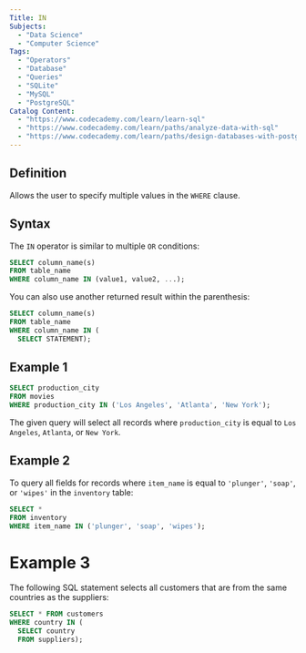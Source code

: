 ```yaml
---
Title: IN
Subjects:
  - "Data Science"
  - "Computer Science"
Tags:
  - "Operators"
  - "Database"
  - "Queries"
  - "SQLite"
  - "MySQL"
  - "PostgreSQL"
Catalog Content:
  - "https://www.codecademy.com/learn/learn-sql"
  - "https://www.codecademy.com/learn/paths/analyze-data-with-sql"
  - "https://www.codecademy.com/learn/paths/design-databases-with-postgresql"
---
```


## Definition

Allows the user to specify multiple values in the `WHERE` clause.

## Syntax

The `IN` operator is similar to multiple `OR` conditions:

```sql
SELECT column_name(s)
FROM table_name
WHERE column_name IN (value1, value2, ...);
```

You can also use another returned result within the parenthesis:

```sql
SELECT column_name(s)
FROM table_name
WHERE column_name IN (
  SELECT STATEMENT);
```

## Example 1

```sql
SELECT production_city
FROM movies
WHERE production_city IN ('Los Angeles', 'Atlanta', 'New York');
```

The given query will select all records where `production_city` is equal to `Los Angeles`, `Atlanta`, or `New York`.

## Example 2

To query all fields for records where `item_name` is equal to `'plunger'`, `'soap'`, or `'wipes'` in the `inventory` table:

```sql
SELECT *
FROM inventory
WHERE item_name IN ('plunger', 'soap', 'wipes');
```

# Example 3

The following SQL statement selects all customers that are from the same countries as the suppliers:

```sql
SELECT * FROM customers
WHERE country IN (
  SELECT country 
  FROM suppliers);
```
